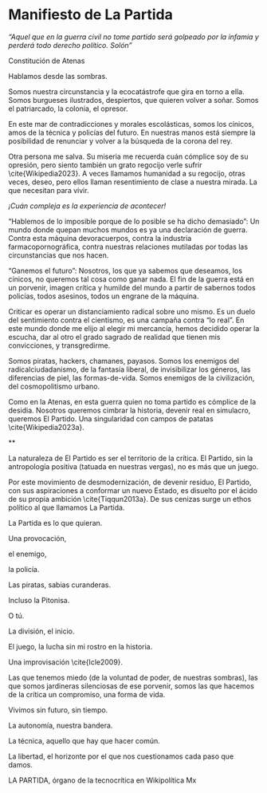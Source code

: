 # Manifiesto de La Partida

*“Aquel que en la guerra civil*
*no tome partido será golpeado*
*por la infamia y perderá*
*todo derecho político. Solón”*

Constitución de Atenas

Hablamos desde las sombras.

Somos nuestra circunstancia y la ecocatástrofe que gira en torno a
ella. Somos burgueses ilustrados, despiertos, que quieren volver a
soñar. Somos el patriarcado, la colonia, el opresor.

En este mar de contradicciones y morales escolásticas, somos los
cínicos, amos de la técnica y policías del futuro. En nuestras manos
está siempre la posibilidad de renunciar y volver a la búsqueda de la
corona del rey.

Otra persona me salva. Su miseria me recuerda cuán cómplice soy de su
opresión, pero siento también un grato regocijo verle
sufrir \cite{Wikipedia2023}. A veces llamamos humanidad a su
regocijo, otras veces, deseo, pero ellos llaman resentimiento de clase
a nuestra mirada. La que necesitan para vivir.

*¡Cuán compleja es la experiencia de acontecer!*

“Hablemos de lo imposible porque de lo posible se ha dicho demasiado”:
Un mundo donde quepan muchos mundos es ya una declaración de
guerra. Contra esta máquina devoracuerpos, contra la industria
farmacopornográfica, contra nuestras relaciones mutiladas por todas
las circunstancias que nos hacen.

“Ganemos el futuro”: Nosotros, los que ya sabemos que deseamos, los
cínicos, no queremos tal cosa como ganar nada. El fin de la guerra
está en un porvenir, imagen crítica y humilde del mundo a partir de
sabernos todos policías, todos asesinos, todos un engrane de la
máquina.

Criticar es operar un distanciamiento radical sobre uno mismo. Es un
duelo del sentimiento contra el cientismo, es una campaña contra “lo
real”. En este mundo donde me elijo al elegir mi mercancía, hemos
decidido operar la escucha, dar al otro el grado sagrado de realidad
que tienen mis convicciones, y transgredirme.

Somos piratas, hackers, chamanes, payasos. Somos los enemigos del
radicalciudadanismo, de la fantasía liberal, de invisibilizar los
géneros, las diferencias de piel, las formas-de-vida. Somos enemigos
de la civilización, del cosmopolitismo urbano.

Como en la Atenas, en esta guerra quien no toma partido es cómplice de
la desidia. Nosotros queremos cimbrar la historia, devenir real en
simulacro, queremos El Partido. Una singularidad con campos de
patatas \cite{Wikipedia2023a}.

\*\*

La naturaleza de El Partido es ser el territorio de la crítica. El
Partido, sin la antropología positiva (tatuada en nuestras vergas), no
es más que un juego.

Por este movimiento de desmodernización, de devenir residuo, El
Partido, con sus aspiraciones a conformar un nuevo Estado, es disuelto
por el ácido de su propia ambición \cite{Tiqqun2013a}. De sus
cenizas surge un ethos político al que llamamos La Partida.

La Partida es lo que quieran.

Una provocación,

el enemigo,

la policía.

Las piratas, sabias curanderas.

Incluso la Pitonisa.

O tú.

La división, el inicio.

El juego, la lucha sin mi rostro en la historia.

Una improvisación \cite{Icle2009}.

Las que tenemos miedo (de la voluntad de poder, de nuestras sombras),
las que somos jardineras silenciosas de ese porvenir, somos las que
hacemos de la crítica un compromiso, una forma de vida.

Vivimos sin futuro, sin tiempo.

La autonomía, nuestra bandera.

La técnica, aquello que hay que hacer común.

La libertad, el horizonte por el que nos cuestionamos cada paso que damos.

LA PARTIDA, órgano de la tecnocrítica en Wikipolítica Mx
